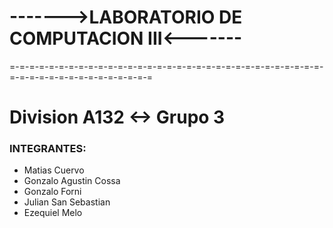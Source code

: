 # ------->LABORATORIO DE COMPUTACION III<-------
=-=-=-=-=-=-=-=-=-=-=-=-=-=-=-=-=-=-=-=-=-=-=-=-=-=-=-=-=-=-=-=-=-=-=-=-=-=-=-=-=-=-=-=-=-=-=

Division A132 <-> Grupo 3
=

### INTEGRANTES:
- Matias Cuervo
- Gonzalo Agustin Cossa
- Gonzalo Forni
- Julian San Sebastian
- Ezequiel Melo
